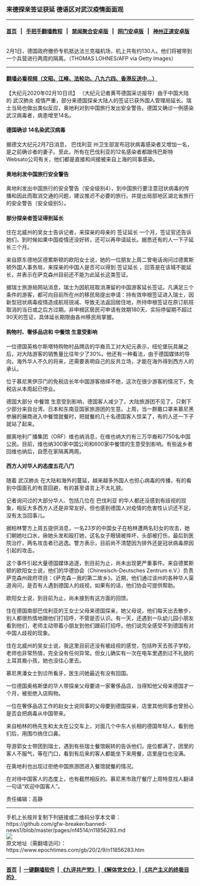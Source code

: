 ### 来德探亲签证获延 德语区对武汉疫情面面观
------------------------

#### [首页](https://github.com/gfw-breaker/banned-news1/blob/master/README.md) &nbsp;&nbsp;|&nbsp;&nbsp; [手把手翻墙教程](https://github.com/gfw-breaker/guides/wiki) &nbsp;&nbsp;|&nbsp;&nbsp; [禁闻聚合安卓版](https://github.com/gfw-breaker/bn-android) &nbsp;&nbsp;|&nbsp;&nbsp; [网门安卓版](https://github.com/oGate2/oGate) &nbsp;&nbsp;|&nbsp;&nbsp; [神州正道安卓版](https://github.com/SzzdOgate/update) 



<div><img alt="" class="aligncenter wp-post-image" src="https://i.epochtimes.com/assets/uploads/2020/02/GettyImages-1197911533-600x400.jpg"/>
<div class="red16 caption">
 <p>
  2月1日，德国政府撤侨专机抵达法兰克福机场，机上共有约130人。他们将被带到一个兵营进行两周的隔离。（THOMAS LOHNES/AFP via Getty Images）
 </p>
</div>
</div><hr/>

#### [翻墙必看视频（文昭、江峰、法轮功、八九六四、香港反送中...）](http://167.172.214.107/home.html)

<div><p>
 【大纪元2020年02月10日讯】
 <span class="s1">
  （大纪元记者黄芩德国采访报导）由于中国大陆的
  <ok href="https://www.epochtimes.com/gb/tag/%E6%AD%A6%E6%B1%89%E8%82%BA%E7%82%8E.html">
   武汉肺炎
  </ok>
  疫情严重，部分来德国探亲大陆人的签证已获外国人管理局延长。瑞士当局也做出类似反应，奥地利对到中国旅行发出安全警告。德国又确诊一例感染武汉病毒者，病患增至14名。
 </span>
</p>
<h4 class="p1">
 <span class="s1">
  <ok href="https://www.epochtimes.com/gb/tag/%E5%BE%B7%E5%9B%BD%E7%A1%AE%E8%AF%8A.html">
   德国确诊
  </ok>
  14名染武汉病毒
 </span>
</h4>
<p class="p1">
 <span class="s1">
  据德文大纪元2月7日消息，
  <ok href="https://www.epochtimes.com/gb/tag/%E5%B7%B4%E4%BC%90%E5%88%A9%E4%BA%9A.html">
   巴伐利亚
  </ok>
  州卫生部宣布冠状病毒感染者又增加一名，是之前确诊者的妻子。至此，所有在巴伐利亚的12名感染者都跟伟巴斯特Websato公司有关，他们都是直接和间接被来自上海的同事感染。
 </span>
</p>
<h4 class="p1">
 <span class="s1">
  奥地利发中国旅行安全警告
 </span>
</h4>
<p class="p1">
 <span class="s1">
  奥地利发出中国旅行的安全警告（安全级别4），到中国旅行要注意冠状病毒的传播和因此而取消交通的问题，建议推迟不必要的旅行。并提出局部地区湖北省旅行的安全警告（安全级别5）。
 </span>
</p>
<h4 class="p1">
 <span class="s1">
  部分探亲者签证得到延长
 </span>
</h4>
<p class="p1">
 <span class="s1">
  住在北威州的吴女士告诉记者，来探亲的母亲的
  <ok href="https://www.epochtimes.com/gb/tag/%E7%AD%BE%E8%AF%81%E5%BB%B6%E9%95%BF.html">
   签证延长
  </ok>
  一个月，签证官还告诉她们，到时候如果中国疫情还没好转，还可以再申请延长。据悉还有的人一下子延长三个月。
 </span>
</p>
<p class="p1">
 <span class="s1">
  来自原东德地区德累斯顿的欧阳女士说，她的一位朋友上周二曾电话询问过德累斯顿外国人事务局，来探亲的中国人是否可以得到
  <ok href="https://www.epochtimes.com/gb/tag/%E7%AD%BE%E8%AF%81%E5%BB%B6%E9%95%BF.html">
   签证延长
  </ok>
  ，回答是在该城不能延长，并表示在萨克森州目前还不能为此延长这类签证。
 </span>
</p>
<p class="p1">
 <span class="s1">
  据瑞士旅游局网站消息，瑞士为因航班取消滞留的中国游客延长签证。凡满足三个条件的游客，都可向目前所在州的移民局提出申请：持有效申根签证进入瑞士，因新型冠状病毒疫情造成航班锐减、导致无法返回居住地，所持申根签证在原订航班取消的当日或之后方过期。非申根区居民可申请有效期180天、实际停留期不超过90天的签证，具体延长期限由各州移民局掌握。
 </span>
</p>
<h4 class="p1">
 <span class="s1">
  购物村、奢侈品店和
  <ok href="https://www.epochtimes.com/gb/tag/%E4%B8%AD%E9%A4%90%E9%A6%86.html">
   中餐馆
  </ok>
  生意受影响
 </span>
</h4>
<p class="p1">
 <span class="s1">
  一位德国英格尔斯塔特购物村品牌店的华裔员工对大纪元表示，纽伦堡玩具展之后，对大陆游客的销售量比往年少了30%。他还有一种看法，由于德国媒体的导向，海外华人不久的将来，还需要表明自己的反共立场，才能在海外得到西方人的承认。
 </span>
</p>
<p class="p1">
 <span class="s1">
  位于慕尼黑伊莎门的免税店长年中国游客络绎不绝，这次在很少游客的情况下，免税店从本周起已停业。
 </span>
</p>
<p class="p1">
 <span class="s1">
  德国大部分
  <ok href="https://www.epochtimes.com/gb/tag/%E4%B8%AD%E9%A4%90%E9%A6%86.html">
   中餐馆
  </ok>
  生意受到影响，德国客人减少了，大陆旅游团不见了，只剩下少部分来自台湾、日本和东南亚国家旅游团的生意。上周，当一群戴口罩来慕尼黑参展的展商进入中餐馆就餐时，把就餐的几十名德国客人惊呆了，有的人还一下子就站了起来。
 </span>
</p>
<p class="p1">
 <span class="s1">
  据奥地利广播集团（ORF）维也纳消息，在维也纳大约有三万华裔和7750名中国公民。目前，维也纳300家中国公司和600家中餐馆的生意受到影响。有些返乡者回维也纳后，自愿在家隔离两周。
 </span>
</p>
<h4 class="p1">
 <span class="s1">
  西方人对华人的态度五花八门
 </span>
</h4>
<p class="p1">
 <span class="s1">
  随着
  <ok href="https://www.epochtimes.com/gb/tag/%E6%AD%A6%E6%B1%89%E8%82%BA%E7%82%8E.html">
   武汉肺炎
  </ok>
  在大陆和海外的蔓延，越来越多外国人也担心病毒的传播，有的看到中国面孔的有意回避，有的甚至语言上不太礼貌。
 </span>
</p>
<p class="p1">
 <span class="s1">
  记者询问过的大部分华人、包括几位在
  <ok href="https://www.epochtimes.com/gb/tag/%E5%B7%B4%E4%BC%90%E5%88%A9%E4%BA%9A.html">
   巴伐利亚
  </ok>
  的华人都还没感到有歧视的现象，相反大多西方人还是非常友好。但也感到德国人对疫情的危害性认识还不足，没有太当回事儿。
 </span>
</p>
<p class="p1">
 <span class="s1">
  据柏林警方上周五提供消息，一名23岁的中国女子在柏林遭两名妇女的攻击，她们朝她吐口水，揪她头发和殴打她，这名女子眼镜被摔坏，头部被打伤，最后到医院治疗，两名攻击者已逃逸。警方表示，目前尚不清楚因为排外还是冠状病毒原因引起的攻击。
 </span>
</p>
<p class="p1">
 <span class="s1">
  这个事件引起大量德国媒体追逐，到目前为止，尚未出现更严重事件。来自德累斯顿的欧阳女士说，他们的华德协会（Chinesisch-Deutsches Zentrum e.V.）负责萨克森州政府项目：《萨克森－我的第二故乡》。近期，他们通过该州的各种华人渠道询问，是否有人遇到德国人的歧视，如果有的话，他们协会可提供帮助。
 </span>
</p>
<p class="p1">
 <span class="s1">
  欧阳女士说，到目前为止，尚未接到有这方面的回馈。
 </span>
</p>
<p class="p1">
 <span class="s1">
  住在德国南部巴伐利亚的王女士父母来德国探亲，她父母说，他们每天出去散步，别人都很热情地跟他们打招呼，不管是否认识。有一天，还遇到一队幼儿园小朋友看到他们，老师主动带着小朋友到他们跟前打招呼。他们说完全感受不到德国有对中国人歧视的现象。
 </span>
</p>
<p class="p1">
 <span class="s1">
  住在北威州的吴女士说，我这里目前还没有被歧视的感觉，包括昨天去孩子学校，老师也非常热情，完全没有任何异常。但女儿确实有一次在电车里遇到过不礼貌的土耳其裔小孩，她也没往心里去。
 </span>
</p>
<p class="p1">
 <span class="s1">
  慕尼黑潘女士到诊所看牙，医生问她最近有没有回国。
 </span>
</p>
<p class="p1">
 <span class="s1">
  一位德国奥格斯堡的华人带探亲父母要进一家奢侈品店，当得知他父母来德国才一个月，被拒绝入店购物。
 </span>
</p>
<p class="p1">
 <span class="s1">
  一位在奢侈品店工作的赵女士说同事的父母要到德国探亲，店里其他同事也曾担心是否会把病毒从中国带来。
 </span>
</p>
<p class="p1">
 <span class="s1">
  来自柏林的杨先生和太太在公交车上，对面几个中东人长相的德国年轻人，看到他们后，用围巾摀住口鼻。
 </span>
</p>
<p class="p1">
 <span class="s1">
  导游郭女士带团到瑞士，遇到有些瑞士餐馆婉转的告诉他们，座位都满了，团里的客人不服气，等在门口，看到有后来的客人都能坐下来用餐，店里座位也没满。
 </span>
</p>
<p class="p1">
 <span class="s1">
  在奥地利也出现过拒绝中国旅游团进入餐馆就餐的情况。
 </span>
</p>
<p class="p1">
 <span class="s1">
  在对待中国客人的态度上，也有截然相反的。慕尼黑市政厅餐厅上周特意找人翻译一句话“欢迎中国客人”。
 </span>
</p>
<p class="p1">
 责任编辑：高静
</p>
</div>
<hr/>
手机上长按并复制下列链接或二维码分享本文章：<br/>
https://github.com/gfw-breaker/banned-news1/blob/master/pages/nf4514/n11856283.md <br/>
<a href='https://github.com/gfw-breaker/banned-news1/blob/master/pages/nf4514/n11856283.md'><img src='https://github.com/gfw-breaker/banned-news1/blob/master/pages/nf4514/n11856283.md.png'/></a> <br/>
原文地址（需翻墙访问）：https://www.epochtimes.com/gb/20/2/9/n11856283.htm


------------------------
#### [首页](https://github.com/gfw-breaker/banned-news1/blob/master/README.md) &nbsp;|&nbsp; [一键翻墙软件](https://github.com/gfw-breaker/nogfw/blob/master/README.md) &nbsp;| [《九评共产党》](https://github.com/gfw-breaker/9ping.md/blob/master/README.md#九评之一评共产党是什么) | [《解体党文化》](https://github.com/gfw-breaker/jtdwh.md/blob/master/README.md) | [《共产主义的终极目的》](https://github.com/gfw-breaker/gczydzjmd.md/blob/master/README.md)


<img src='http://gfw-breaker.win/banned-news/pages/nf4514/n11856283.md' width='0px' height='0px'/>